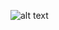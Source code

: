 ![alt text](https://raw.githubusercontent.com/asimkymk/Agalar---JSF-Social-Media-WebSite-Project/main/Screenshots/001_login.png)
